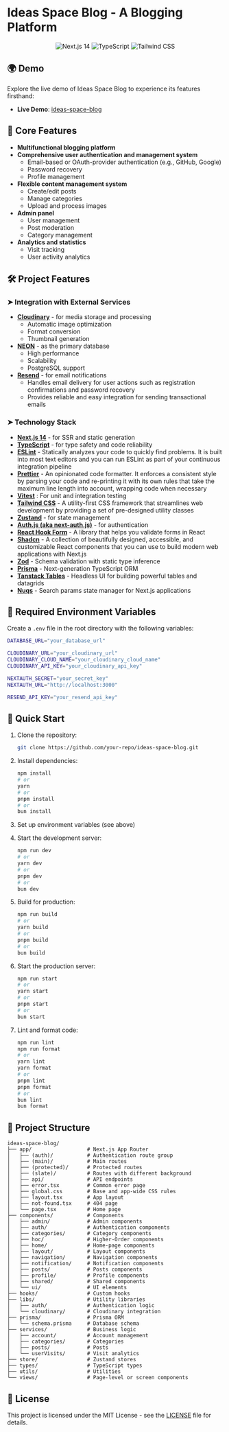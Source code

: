 # Ideas Space Blog - A Blogging Platform

<div align="center">
  <img src="https://img.shields.io/badge/Next.js-14-blue?logo=next.js" alt="Next.js 14">
  <img src="https://img.shields.io/badge/TypeScript-5.2-blue?logo=typescript" alt="TypeScript">
  <img src="https://img.shields.io/badge/TailwindCSS-3.3-blue?logo=tailwind-css" alt="Tailwind CSS">
</div>

## 🌍 Demo

Explore the live demo of Ideas Space Blog to experience its features firsthand:

- **Live Demo**: [ideas-space-blog](https://ideas-space-blog.vercel.app)

## 📌 Core Features

- **Multifunctional blogging platform**
- **Comprehensive user authentication and management system**
  - Email-based or OAuth-provider authentication (e.g., GitHub, Google)
  - Password recovery
  - Profile management
- **Flexible content management system**
  - Create/edit posts
  - Manage categories
  - Upload and process images
- **Admin panel**
  - User management
  - Post moderation
  - Category management
- **Analytics and statistics**
  - Visit tracking
  - User activity analytics

## 🛠️ Project Features

### ➤ Integration with External Services

- **[Cloudinary](https://cloudinary.com/)** - for media storage and processing
  - Automatic image optimization
  - Format conversion
  - Thumbnail generation
- **[NEON](https://neon.tech/)** - as the primary database
  - High performance
  - Scalability
  - PostgreSQL support
- **[Resend](https://resend.com/)** - for email notifications
  - Handles email delivery for user actions such as registration confirmations and password recovery
  - Provides reliable and easy integration for sending transactional emails

### ➤ Technology Stack

- **[Next.js 14](https://nextjs.org/)** - for SSR and static generation
- **[TypeScript](https://www.typescriptlang.org/)** - for type safety and code reliability
- **[ESLint](https://eslint.org/)** - Statically analyzes your code to quickly find problems. It is built into most text editors and you can run ESLint as part of your continuous integration pipeline
- **[Prettier](https://prettier.io/)** - An opinionated code formatter. It enforces a consistent style by parsing your code and re-printing it with its own rules that take the maximum line length into account, wrapping code when necessary
- [**Vitest**](https://vitest.dev/) : For unit and integration testing
- **[Tailwind CSS](https://tailwindcss.com/)** - A utility-first CSS framework that streamlines web development by providing a set of pre-designed utility classes
- **[Zustand](https://zustand-demo.pmnd.rs/)** - for state management
- **[Auth.js (aka next-auth.js)](https://authjs.dev/)** - for authentication
- **[React Hook Form](https://react-hook-form.com/)** - A library that helps you validate forms in React
- **[Shadcn](https://ui.shadcn.com/)** - A collection of beautifully designed, accessible, and customizable React components that you can use to build modern web applications with Next.js
- **[Zod](https://zod.dev/)** - Schema validation with static type inference
- **[Prisma](https://www.prisma.io/)** - Next-generation TypeScript ORM
- **[Tanstack Tables](https://tanstack.com/table/v8)** - Headless UI for building powerful tables and datagrids
- **[Nuqs](https://nuqs.47ng.com/)** - Search params state manager for Next.js applications

## 🔧 Required Environment Variables

Create a `.env` file in the root directory with the following variables:

```bash
DATABASE_URL="your_database_url"

CLOUDINARY_URL="your_cloudinary_url"
CLOUDINARY_CLOUD_NAME="your_cloudinary_cloud_name"
CLOUDINARY_API_KEY="your_cloudinary_api_key"

NEXTAUTH_SECRET="your_secret_key"
NEXTAUTH_URL="http://localhost:3000"

RESEND_API_KEY="your_resend_api_key"
```

## 🚀 Quick Start

1. Clone the repository:
   ```bash
   git clone https://github.com/your-repo/ideas-space-blog.git
   ```

2. Install dependencies:
   ```bash
   npm install
   # or
   yarn
   # or
   pnpm install
   # or
   bun install
   ```

3. Set up environment variables (see above)

4. Start the development server:
   ```bash
   npm run dev
   # or
   yarn dev
   # or
   pnpm dev
   # or
   bun dev
   ```

5. Build for production:
   ```bash
   npm run build
   # or
   yarn build
   # or
   pnpm build
   # or
   bun build
   ```

6. Start the production server:
   ```bash
   npm run start
   # or
   yarn start
   # or
   pnpm start
   # or
   bun start
   ```

7. Lint and format code:
   ```bash
   npm run lint
   npm run format
   # or
   yarn lint
   yarn format
   # or
   pnpm lint
   pnpm format
   # or
   bun lint
   bun format
   ```

## 📂 Project Structure

```plaintext
ideas-space-blog/
├── app/                  # Next.js App Router
│   ├── (auth)/           # Authentication route group
│   ├── (main)/           # Main routes
│   ├── (protected)/      # Protected routes
│   ├── (slate)/          # Routes with different background
│   ├── api/              # API endpoints
│   ├── error.tsx         # Common error page
│   ├── global.css        # Base and app-wide CSS rules
│   ├── layout.tsx        # App layout
│   ├── not-found.tsx     # 404 page
│   └── page.tsx          # Home page
├── components/           # Components
│   ├── admin/            # Admin components
│   ├── auth/             # Authentication components
│   ├── categories/       # Category components
│   ├── hoc/              # Higher-Order components
│   ├── home/             # Home-page components
│   ├── layout/           # Layout components
│   ├── navigation/       # Navigation components
│   ├── notification/     # Notification components
│   ├── posts/            # Posts components
│   ├── profile/          # Profile components
│   ├── shared/           # Shared components
│   └── ui/               # UI elements
├── hooks/                # Custom hooks
├── libs/                 # Utility libraries
│   ├── auth/             # Authentication logic
│   └── cloudinary/       # Cloudinary integration
├── prisma/               # Prisma ORM
│   └── schema.prisma     # Database schema
├── services/             # Business logic
│   ├── account/          # Account management
│   ├── categories/       # Categories
│   ├── posts/            # Posts
│   └── userVisits/       # Visit analytics
├── store/                # Zustand stores
├── types/                # TypeScript types
├── utils/                # Utilities
└── views/                # Page-level or screen components
```



## 📜 License

This project is licensed under the MIT License - see the [LICENSE](LICENSE) file for details.
